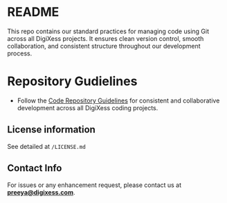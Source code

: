 
# README

This repo contains our standard practices for managing code using Git across all DigiXess projects. It ensures clean version control, smooth collaboration, and consistent structure throughout our development process.

# Repository Gudielines

- Follow the [Code Repository Guidelines](code-repo-guidelines.md) for consistent and collaborative development across all DigiXess coding projects.

## License information

See detailed at `/LICENSE.md`

## Contact Info

For issues or any enhancement request, please contact us at **[preeya@digixess.com](mailto:preeya@digixess.com?subject=repo%20basics)**.
